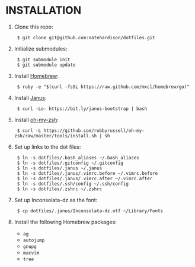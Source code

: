 INSTALLATION
============
1. Clone this repo:

        $ git clone git@github.com:natehardison/dotfiles.git

1. Initialize submodules:

        $ git submodule init
        $ git submodule update

1. Install [Homebrew](http://brew.sh/):

        $ ruby -e "$(curl -fsSL https://raw.github.com/mxcl/homebrew/go)"

1. Install [Janus](https://github.com/carlhuda/janus):

        $ curl -Lo- https://bit.ly/janus-bootstrap | bash

1. Install [oh-my-zsh](https://github.com/robbyrussell/oh-my-zsh):

        $ curl -L https://github.com/robbyrussell/oh-my-zsh/raw/master/tools/install.sh | sh

1. Set up links to the dot files:

        $ ln -s dotfiles/.bash_aliases ~/.bash_aliases
        $ ln -s dotfiles/.gitconfig ~/.gitconfig
        $ ln -s dotfiles/.janus ~/.janus
        $ ln -s dotfiles/.janus/.vimrc.before ~/.vimrc.before
        $ ln -s dotfiles/.janus/.vimrc.after ~/.vimrc.after
        $ ln -s dotfiles/.ssh/config ~/.ssh/config
        $ ln -s dotfiles/.zshrc ~/.zshrc

1. Set up Inconsolata-dz as the font:

        $ cp dotfiles/.janus/Inconsolata-dz.otf ~/Library/Fonts

1. Install the following Homebrew packages:

    * `ag`
    * `autojump`
    * `gnupg`
    * `macvim`
    * `tree`
